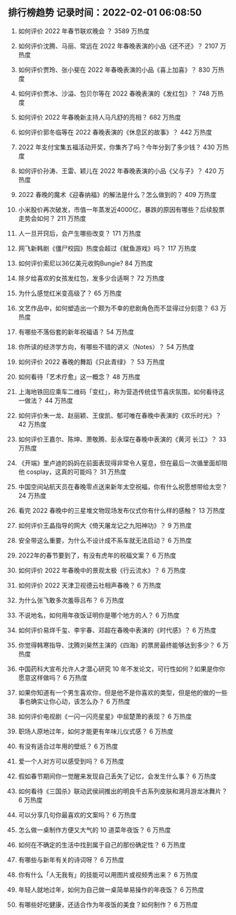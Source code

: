 
## 排行榜趋势 记录时间：2022-02-01 06:08:50
  
  1. 如何评价 2022 年春节联欢晚会 ？ 3589 万热度
    
  2. 如何评价沈腾、马丽、常远在 2022 年春晚表演的小品《还不还》？ 2107 万热度
    
  3. 如何评价贾玲、张小斐在 2022 年春晚表演的小品《喜上加喜》？ 830 万热度
    
  4. 如何评价贾冰、沙溢、包贝尔等在 2022 春晚表演的《发红包》？ 748 万热度
    
  5. 如何评价 2022 年春晚新主持人马凡舒的亮相？ 682 万热度
    
  6. 如何评价郭冬临等在 2022 春晚表演的《休息区的故事》？ 442 万热度
    
  7. 2022 年支付宝集五福活动开奖，你集齐了吗？今年分到了多少钱？ 430 万热度
    
  8. 如何评价孙涛、王雷、颖儿在 2022 年春晚表演的小品《父与子》？ 420 万热度
    
  9. 2022 春晚的魔术《迎春纳福》的解法是什么？怎么做到的？ 409 万热度
    
  10. 小米股价再次破发，市值一年蒸发近4000亿，暴跌的原因有哪些？后续股票走势会如何？ 211 万热度
    
  11. 人一旦开窍后，会产生哪些改变？ 171 万热度
    
  12. 网飞新韩剧《僵尸校园》热度会超过《鱿鱼游戏》吗？ 117 万热度
    
  13. 如何评价索尼以36亿美元收购Bungie? 84 万热度
    
  14. 除夕给喜欢的女孩发红包，发多少合适啊？ 72 万热度
    
  15. 为什么感觉红米变高级了？ 65 万热度
    
  16. 文艺作品中，如何塑造出一个颇为不幸的悲剧角色而不显得过分刻意？ 63 万热度
    
  17. 有哪些不落俗套的新年祝福语？ 54 万热度
    
  18. 你所读的经济学方向，有哪些不错的讲义（Notes）？ 54 万热度
    
  19. 如何评价 2022 春晚的舞蹈《只此青绿》？ 53 万热度
    
  20. 如何看待「艺术疗愈」这一概念？ 48 万热度
    
  21. 上海地铁回应乘车二维码「变红」，称为营造传统佳节喜庆氛围，如何看待这一做法？ 44 万热度
    
  22. 如何评价朱一龙、赵丽颖、王俊凯、郁可唯在春晚中表演的《欢乐时光》？ 42 万热度
    
  23. 如何评价王嘉尔、陈坤、萧敬腾、彭永琛在春晚中表演的《黄河 长江》？ 33 万热度
    
  24. 《开端》里卢迪的妈妈在前面表现得非常令人窒息，但在最后一次循里面却陪他 cosplay，这真的可能吗？ 31 万热度
    
  25. 中国空间站航天员在春晚零点送来新年太空祝福，你有什么祝愿想带给太空？ 24 万热度
    
  26. 看完 2022 春晚中的三星堆文物现场发布仪式你有什么样的感触？ 13 万热度
    
  27. 如何评价王晶指导的网大《倚天屠龙记之九阳神功》？ 9 万热度
    
  28. 安全带这么重要，为什么不设计成不系车就无法启动？ 6 万热度
    
  29. 2022年的春节要到了，有没有虎年的祝福文案？ 6 万热度
    
  30. 如何评价 2022 年春晚中的景观太极《行云流水》？ 6 万热度
    
  31. 如何评价 2022 天津卫视德云社相声春晚？ 6 万热度
    
  32. 为什么张飞敢多次羞辱吕布？ 6 万热度
    
  33. 不说地名，如何用年夜饭证明你是哪个地方的人？ 6 万热度
    
  34. 如何评价易烊千玺、李宇春、邓超在春晚中表演的《时代感》？ 6 万热度
    
  35. 你觉得韩寒指导、沈腾刘昊然主演的《四海》的票房最终能够达到多少？ 6 万热度
    
  36. 中国药科大宣布允许人才潜心研究 10 年不发论文，可行性如何？如果是你你愿意这样做吗？ 6 万热度
    
  37. 如果你知道有一个男生喜欢你，但是他不是你喜欢的类型，但是他的做的一些事也确实让你心动，该怎么办？ 6 万热度
    
  38. 如何评价电视剧《一闪一闪亮星星》中屈楚萧的表现？ 6 万热度
    
  39. 职场人原地过年，如何才能更有年味儿仪式感？ 6 万热度
    
  40. 有没有适合过年用的壁纸？ 6 万热度
    
  41. 爱一个人对方可以感受到吗？ 6 万热度
    
  42. 假如春节期间你一觉醒来发现自己丢失了记忆，会发生什么事？ 6 万热度
    
  43. 如何看待《三国杀》联动武侯祠推出的明良千古系列皮肤和溯月游龙冰舞片？ 6 万热度
    
  44. 可以分享几句你最喜欢的文案吗？ 6 万热度
    
  45. 怎么做一桌制作方便又大气的 10 道菜年夜饭？ 6 万热度
    
  46. 如何在不确定的生活中找到属于自己的那份确定性？ 6 万热度
    
  47. 有哪些与新年有关的诗词呀？ 6 万热度
    
  48. 你有什么「人无我有」的技能可以用图片或视频秀出来？ 6 万热度
    
  49. 年轻人就地过年，如何为自己做一桌简单易操作的年夜饭？ 6 万热度
    
  50. 有哪些好吃健康，还适合作为年夜饭的美食？如何制作？ 6 万热度
    